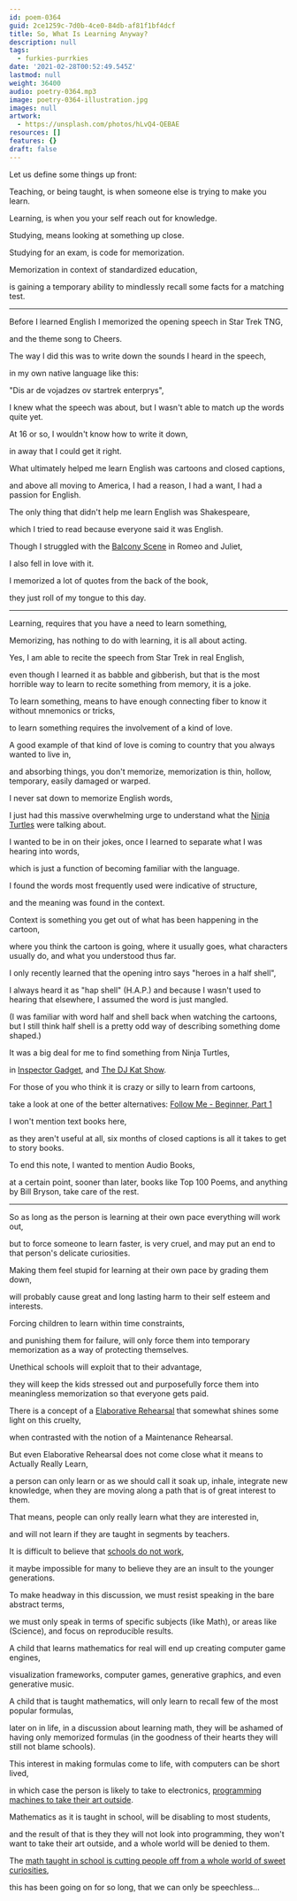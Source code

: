 ```yaml
---
id: poem-0364
guid: 2ce1259c-7d0b-4ce0-84db-af81f1bf4dcf
title: So, What Is Learning Anyway?
description: null
tags:
  - furkies-purrkies
date: '2021-02-28T00:52:49.545Z'
lastmod: null
weight: 36400
audio: poetry-0364.mp3
image: poetry-0364-illustration.jpg
images: null
artwork:
  - https://unsplash.com/photos/hLvQ4-QEBAE
resources: []
features: {}
draft: false
---
```


Let us define some things up front:

Teaching, or being taught, is when someone else is trying to make you learn.

Learning, is when you your self reach out for knowledge.

Studying, means looking at something up close.

Studying for an exam, is code for memorization.

Memorization in context of standardized education,

is gaining a temporary ability to mindlessly recall some facts for a matching test.

---

Before I learned English I memorized the opening speech in Star Trek TNG,

and the theme song to Cheers.

The way I did this was to write down the sounds I heard in the speech,

in my own native language like this:

"Dis ar de vojadzes ov startrek enterprys",

I knew what the speech was about, but I wasn't able to match up the words quite yet.

At 16 or so, I wouldn't know how to write it down,

in away that I could get it right.

What ultimately helped me learn English was cartoons and closed captions,

and above all moving to America, I had a reason, I had a want, I had a passion for English.

The only thing that didn't help me learn English was Shakespeare,

which I tried to read because everyone said it was English.

Though I struggled with the [Balcony Scene](https://www.youtube.com/watch?v=FHoaPLO6Zd8) in Romeo and Juliet,

I also fell in love with it.

I memorized a lot of quotes from the back of the book,

they just roll of my tongue to this day.

---

Learning, requires that you have a need to learn something,

Memorizing, has nothing to do with learning, it is all about acting.

Yes, I am able to recite the speech from Star Trek in real English,

even though I learned it as babble and gibberish, but that is the most horrible way to learn to recite something from memory, it is a joke.

To learn something, means to have enough connecting fiber to know it without mnemonics or tricks,

to learn something requires the involvement of a kind of love.

A good example of that kind of love is coming to country that you always wanted to live in,

and absorbing things, you don't memorize, memorization is thin, hollow, temporary, easily damaged or warped.

I never sat down to memorize English words,

I just had this massive overwhelming urge to understand what the [Ninja Turtles](https://www.youtube.com/watch?v=YNBl-dsgNfg) were talking about.

I wanted to be in on their jokes, once I learned to separate what I was hearing into words,

which is just a function of becoming familiar with the language.

I found the words most frequently used were indicative of structure,

and the meaning was found in the context.

Context is something you get out of what has been happening in the cartoon,

where you think the cartoon is going, where it usually goes, what characters usually do, and what you understood thus far.

I only recently learned that the opening intro says "heroes in a half shell",

I always heard it as "hap shell" (H.A.P.) and because I wasn't used to hearing that elsewhere, I assumed the word is just mangled.

(I was familiar with word half and shell back when watching the cartoons, but I still think half shell is a pretty odd way of describing something dome shaped.)

It was a big deal for me to find something from Ninja Turtles,

in [Inspector Gadget](https://www.youtube.com/watch?v=euWrpl2y3Mo), and [The DJ Kat Show](https://www.youtube.com/watch?v=klu9Lmau08g).

For those of you who think it is crazy or silly to learn from cartoons,

take a look at one of the better alternatives: [Follow Me - Beginner, Part 1](https://www.youtube.com/watch?v=PGiNjI1j2P4 "Follow Me, the tougher way of learning English")

I won't mention text books here,

as they aren't useful at all, six months of closed captions is all it takes to get to story books.

To end this note, I wanted to mention Audio Books,

at a certain point, sooner than later, books like Top 100 Poems, and anything by Bill Bryson, take care of the rest.

---

So as long as the person is learning at their own pace everything will work out,

but to force someone to learn faster, is very cruel, and may put an end to that person's delicate curiosities.

Making them feel stupid for learning at their own pace by grading them down,

will probably cause great and long lasting harm to their self esteem and interests.

Forcing children to learn within time constraints,

and punishing them for failure, will only force them into temporary memorization as a way of protecting themselves.

Unethical schools will exploit that to their advantage,

they will keep the kids stressed out and purposefully force them into meaningless memorization so that everyone gets paid.

There is a concept of a [Elaborative Rehearsal](https://www.youtube.com/watch?v=DYpK7nE2Pbo) that somewhat shines some light on this cruelty,

when contrasted with the notion of a Maintenance Rehearsal.

But even Elaborative Rehearsal does not come close what it means to Actually Really Learn,

a person can only learn or as we should call it soak up, inhale, integrate new knowledge, when they are moving along a path that is of great interest to them.

That means, people can only really learn what they are interested in,

and will not learn if they are taught in segments by teachers.

It is difficult to believe that [schools do not work](https://www.youtube.com/watch?v=sxyKNMrhEvY),

it maybe impossible for many to believe they are an insult to the younger generations.

To make headway in this discussion, we must resist speaking in the bare abstract terms,

we must only speak in terms of specific subjects (like Math), or areas like (Science), and focus on reproducible results.

A child that learns mathematics for real will end up creating computer game engines,

visualization frameworks, computer games, generative graphics, and even generative music.

A child that is taught mathematics, will only learn to recall few of the most popular formulas,

later on in life, in a discussion about learning math, they will be ashamed of having only memorized formulas (in the goodness of their hearts they will still not blame schools).

This interest in making formulas come to life, with computers can be short lived,

in which case the person is likely to take to electronics, [programming machines to take their art outside](https://www.youtube.com/watch?v=L72D_wEM3NU).

Mathematics as it is taught in school, will be disabling to most students,

and the result of that is they they will not look into programming, they won't want to take their art outside, and a whole world will be denied to them.

The [math taught in school is cutting people off from a whole world of sweet curiosities](https://www.youtube.com/results?search_query=raspberry+pi+projects),

this has been going on for so long, that we can only be speechless...

